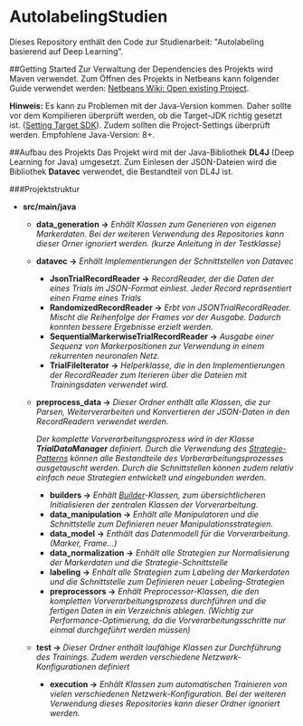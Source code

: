 # AutolabelingStudien
Dieses Repository enthält den Code zur Studienarbeit: "Autolabeling basierend auf Deep Learning".

##Getting Started
Zur Verwaltung der Dependencies des Projekts wird Maven verwendet. Zum Öffnen des Projekts in Netbeans kann folgender Guide verwendet werden: [Netbeans Wiki: Open existing Project](http://wiki.netbeans.org/MavenBestPractices#Open_existing_project).

__Hinweis:__ Es kann zu Problemen mit der Java-Version kommen. Daher sollte vor dem Kompilieren überprüft werden, ob die Target-JDK richtig gesetzt ist. ([Setting Target SDK](https://blogs.oracle.com/roumen/netbeans-quick-tip-1-setting-target-jdk)). Zudem sollten die Project-Settings überprüft werden.
Empfohlene Java-Version: 8+.

##Aufbau des Projekts
Das Projekt wird mit der Java-Bibliothek __DL4J__ (Deep Learning for Java) umgesetzt. Zum Einlesen der JSON-Dateien wird die Bibliothek __Datavec__ verwendet, die Bestandteil von DL4J ist. 

###Projektstruktur

+ __src/main/java__
    + __data_generation &rarr;__ *Enhält Klassen zum Generieren von eigenen Markerdaten. Bei der weiteren Verwendung des Repositories kann dieser Orner ignoriert werden. (kurze Anleitung in der Testklasse)*
    
    + __datavec &rarr;__ *Enhält Implementierungen der Schnittstellen von Datavec*
        + __JsonTrialRecordReader &rarr;__ *RecordReader, der die Daten der eines Trials im JSON-Format einliest. Jeder Record repräsentiert einen Frame eines Trials*
        + __RandomizedRecordReader &rarr;__ *Erbt von JSONTrialRecordReader. Mischt die Reihenfolge der Frames vor der Ausgabe. Dadurch konnten bessere Ergebnisse erzielt werden.*
        + __SequentialMarkerwiseTrialRecordReader &rarr;__ *Ausgabe einer Sequenz von Markerpositionen zur Verwendung in einem rekurrenten neuronalen Netz.*
        + __TrialFileIterator &rarr;__ *Helperklasse, die in den Implementierungen der RecordReader zum Iterieren über die Dateien mit Trainingsdaten verwendet wird.*
        
    + __preprocess_data &rarr;__ *Dieser Ordner enthält alle Klassen, die zur Parsen, Weiterverarbeiten und Konvertieren der JSON-Daten in den RecordReadern verwendet werden.*

        *Der komplette Vorverarbeitungsprozess wird in der Klasse __TrialDataManager__ definiert. Durch die Verwendung des [Strategie-Patterns](https://de.wikipedia.org/wiki/Strategie_(Entwurfsmuster)) können alle Bestandteile des Vorberarbeitungsprozesses ausgetauscht werden. Durch die Schnittstellen können zudem relativ einfach neue Strategien entwickelt und eingebunden werden.*
        + __builders &rarr;__ *Enhält [Builder](https://de.wikipedia.org/wiki/Erbauer_(Entwurfsmuster))-Klassen, zum übersichtlicheren Initialisieren der zentralen Klassen der Vorverarbeitung.*
        + __data_manipulation &rarr;__ *Enhält alle Manipulatoren und die Schnittstelle zum Definieren neuer Manipulationsstrategien.*
        + __data_model &rarr;__ *Enthält das Datenmodell für die Vorverarbeitung. (Marker, Frame...)*
        + __data_normalization &rarr;__ *Enhält alle Strategien zur Normalisierung der Markerdaten und die Strategie-Schnittstelle*
        + __labeling &rarr;__ *Enhält alle Strategien zum Labeling der Markerdaten und die Schnittstelle zum Definieren neuer Labeling-Strategien*
        + __preprocessors &rarr;__ *Enhält Preprocessor-Klassen, die den kompletten Vorverarbeitungsprozess durchführen und die fertigen Daten in ein Verzeichnis ablegen. (Wichtig zur Performance-Optimierung, da die Vorverarbeitungsschritte nur einmal durchgeführt werden müssen)*
    + __test &rarr;__ *Dieser Ordner enthält laufähige Klassen zur Durchführung des Trainings. Zudem werden verschiedene Netzwerk-Konfigurationen definiert*    
        + __execution &rarr;__ *Enhält Klassen zum automatischen Trainieren von vielen verschiedenen Netzwerk-Konfiguration. Bei der weiteren Verwendung dieses Repositories kann dieser Ordner ignoriert werden.*